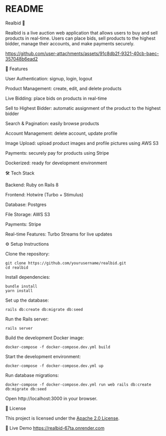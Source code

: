 # README

Realbid 🚀

Realbid is a live auction web application that allows users to buy and sell products in real-time. Users can place bids,
sell products to the highest bidder, manage their accounts, and make payments securely.




https://github.com/user-attachments/assets/91c8db2f-9321-40cb-baec-357048b6ead2


🌟 Features

User Authentication: signup, login, logout

Product Management: create, edit, and delete products

Live Bidding: place bids on products in real-time

Sell to Highest Bidder: automatic assignment of the product to the highest bidder

Search & Pagination: easily browse products

Account Management: delete account, update profile

Image Upload: upload product images and profile pictures using AWS S3

Payments: securely pay for products using Stripe

Dockerized: ready for development environment

🛠 Tech Stack

Backend: Ruby on Rails 8

Frontend: Hotwire (Turbo + Stimulus)

Database: Postgres

File Storage: AWS S3

Payments: Stripe

Real-time Features: Turbo Streams for live updates

⚙️ Setup Instructions

Clone the repository:

    git clone https://github.com/yourusername/realbid.git
    cd realbid

Install dependencies:

    bundle install
    yarn install

Set up the database:

    rails db:create db:migrate db:seed

Run the Rails server:

    rails server

Build the development Docker image:

    docker-compose -f docker-compose.dev.yml build

Start the development environment:

    docker-compose -f docker-compose.dev.yml up

Run database migrations:

    docker-compose -f docker-compose.dev.yml run web rails db:create db:migrate db:seed

Open http://localhost:3000
in your browser.

📄 License

This project is licensed under the [Apache 2.0 License](LICENSE).

🔗 Live Demo
https://realbid-67ta.onrender.com
